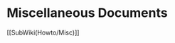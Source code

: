 <!-- Name: Howto/Misc -->
<!-- Version: 1 -->
<!-- Last-Modified: 2006/03/29 00:42:21 -->
<!-- Author: demian -->
<!-- Status: Original -->

# Miscellaneous Documents 
[[SubWiki(Howto/Misc)]]